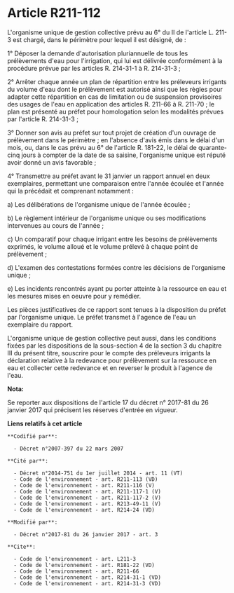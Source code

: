 # Article R211-112

L'organisme unique de gestion collective prévu au 6° du II de l'article L. 211-3 est chargé, dans le périmètre pour lequel il
est désigné, de : 

1° Déposer la demande d'autorisation pluriannuelle de tous les prélèvements d'eau pour l'irrigation, qui lui est délivrée
conformément à la procédure prévue par les articles R. 214-31-1 à R. 214-31-3 ; 

2° Arrêter chaque année un plan de répartition entre les préleveurs irrigants du volume d'eau dont le prélèvement est
autorisé ainsi que les règles pour adapter cette répartition en cas de limitation ou de suspension provisoires des usages de
l'eau en application des articles R. 211-66 à R. 211-70 ; le plan est présenté au préfet pour homologation selon les
modalités prévues par l'article R. 214-31-3 ; 

3° Donner son avis au préfet sur tout projet de création d'un ouvrage de prélèvement dans le périmètre ; en l'absence d'avis
émis dans le délai d'un mois, ou, dans le cas prévu au 6° de l'article R. 181-22, le délai de quarante-cinq jours à compter
de la date de sa saisine, l'organisme unique est réputé avoir donné un avis favorable ; 

4° Transmettre au préfet avant le 31 janvier un rapport annuel en deux exemplaires, permettant une comparaison entre l'année
écoulée et l'année qui la précédait et comprenant notamment : 

a) Les délibérations de l'organisme unique de l'année écoulée ; 

b) Le règlement intérieur de l'organisme unique ou ses modifications intervenues au cours de l'année ; 

c) Un comparatif pour chaque irrigant entre les besoins de prélèvements exprimés, le volume alloué et le volume prélevé à
chaque point de prélèvement ; 

d) L'examen des contestations formées contre les décisions de l'organisme unique ; 

e) Les incidents rencontrés ayant pu porter atteinte à la ressource en eau et les mesures mises en oeuvre pour y remédier. 

Les pièces justificatives de ce rapport sont tenues à la disposition du préfet par l'organisme unique. Le préfet transmet à
l'agence de l'eau un exemplaire du rapport. 

L'organisme unique de gestion collective peut aussi, dans les conditions fixées par les dispositions de la sous-section 4 de
la section 3 du chapitre III du présent titre, souscrire pour le compte des préleveurs irrigants la déclaration relative à la
redevance pour prélèvement sur la ressource en eau et collecter cette redevance et en reverser le produit à l'agence de
l'eau.

**Nota:**

Se reporter aux dispositions de l'article 17 du décret n° 2017-81 du 26 janvier 2017 qui précisent les réserves d'entrée en
vigueur.

**Liens relatifs à cet article**

	**Codifié par**:

	  - Décret n°2007-397 du 22 mars 2007

	**Cité par**:

	  - Décret n°2014-751 du 1er juillet 2014 - art. 11 (VT)
	  - Code de l'environnement - art. R211-113 (VD)
	  - Code de l'environnement - art. R211-116 (V)
	  - Code de l'environnement - art. R211-117-1 (V)
	  - Code de l'environnement - art. R211-117-2 (V)
	  - Code de l'environnement - art. R213-49-11 (V)
	  - Code de l'environnement - art. R214-24 (VD)

	**Modifié par**:

	  - Décret n°2017-81 du 26 janvier 2017 - art. 3

	**Cite**:

	  - Code de l'environnement - art. L211-3
	  - Code de l'environnement - art. R181-22 (VD)
	  - Code de l'environnement - art. R211-66
	  - Code de l'environnement - art. R214-31-1 (VD)
	  - Code de l'environnement - art. R214-31-3 (VD)
